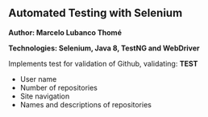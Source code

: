  
##  Automated Testing with Selenium
**Author: Marcelo Lubanco Thomé**

**Technologies: Selenium, Java 8, TestNG and WebDriver**

Implements test for validation of Github, validating:
**TEST**
* User name
* Number of repositories
* Site navigation
* Names and descriptions of repositories
